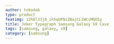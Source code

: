```yaml
---
author: tokodab
type: product
featimg: 12hDl33j0_ih5qUPQiZBajCLIWCvMQO5y
title: Joker Typograph Samsung Galaxy S9 Case
tags: [samsung, galaxy, s9]
category: [samsung]
---
```

